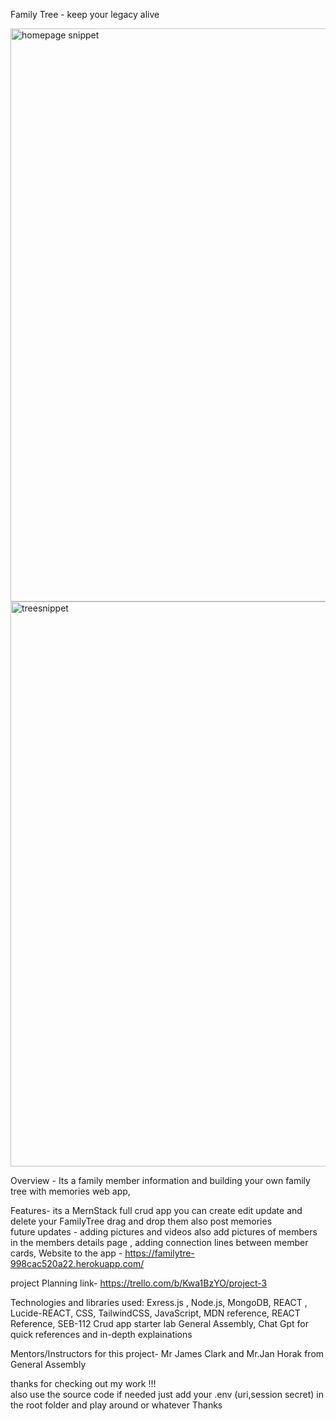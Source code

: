 Family Tree - keep your legacy alive

<img width="917" alt="homepage snippet" src="https://github.com/user-attachments/assets/71a4d638-8b01-4da8-9467-ad9194738cca" />
<img width="904" alt="treesnippet" src="https://github.com/user-attachments/assets/7bc73556-d0e7-45b5-ae13-29a5dfbc31ff" />


Overview - Its a family member information and building your own family tree with memories web app,

Features- its a MernStack full crud app you can create edit update and delete your  FamilyTree drag and drop them also post memories  
future updates - adding pictures and videos also add pictures of members in the members details page , adding connection lines between member cards, 
Website to the app - https://familytre-998cac520a22.herokuapp.com/

project Planning link- https://trello.com/b/Kwa1BzYO/project-3

Technologies and libraries used: Exress.js , Node.js, MongoDB, REACT , Lucide-REACT, CSS, TailwindCSS, JavaScript, MDN reference, REACT Reference, SEB-112 Crud app starter lab General Assembly, Chat Gpt for quick references and in-depth explainations

Mentors/Instructors for this project- Mr James Clark and Mr.Jan Horak from General Assembly

thanks for checking out my work !!!  
also use the source code if needed just add your .env (uri,session secret) in the root folder and play around or whatever Thanks
